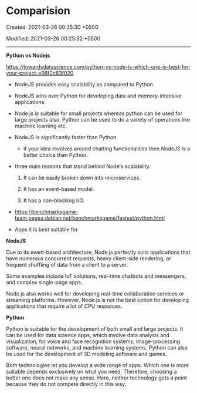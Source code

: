 # Comparision

Created: 2021-03-26 00:25:30 +0500

Modified: 2021-03-26 00:25:32 +0500

---

**Python vs Nodejs**

<https://towardsdatascience.com/python-vs-node-js-which-one-is-best-for-your-project-e98f2c63f020>
-   NodeJS provides easy scalability as compared to Python.
-   NodeJS wins over Python for developing data and memory-intensive applications.
-   Node.js is suitable for small projects whereas python can be used for large projects also. Python can be used to do a variety of operations like machine learning etc.
-   NodeJS is significantly faster than Python.
    -   if your idea revolves around chatting functionalities then NodeJS is a better choice than Python.


-   three main reasons that stand behind Node's scalability:

    1.  It can be easily broken down into microservices.

    2.  It has an event-based model.

    3.  It has a non-blocking I/O.


-   <https://benchmarksgame-team.pages.debian.net/benchmarksgame/fastest/python.html>


-   Apps it is best suitable for

**NodeJS**

Due to its event-based architecture, Node.js perfectly suits applications that have numerous concurrent requests, heavy client-side rendering, or frequent shuffling of data from a client to a server.



Some examples include IoT solutions, real-time chatbots and messengers, and complex single-page apps.



Node.js also works well for developing real-time collaboration services or streaming platforms. However, Node.js is not the best option for developing applications that require a lot of CPU resources.



**Python**

Python is suitable for the development of both small and large projects. It can be used for data science apps, which involve data analysis and visualization, for voice and face recognition systems, image-processing software, neural networks, and machine learning systems. Python can also be used for the development of 3D modeling software and games.



Both technologies let you develop a wide range of apps. Which one is more suitable depends exclusively on what you need. Therefore, choosing a better one does not make any sense. Here, neither technology gets a point because they do not compete directly in this way.

